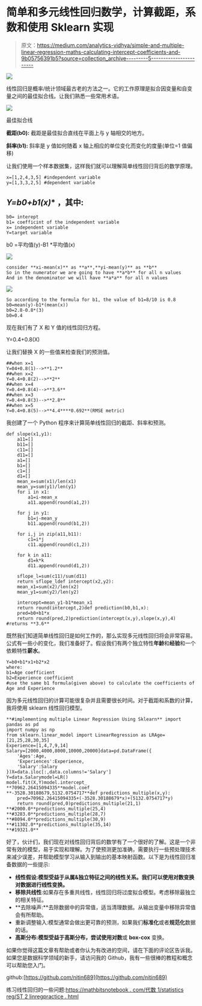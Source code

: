 # 简单和多元线性回归数学，计算截距，系数和使用 Sklearn 实现

> 原文：<https://medium.com/analytics-vidhya/simple-and-multiple-linear-regression-maths-calculating-intercept-coefficients-and-9b05756391b5?source=collection_archive---------5----------------------->

![](img/5b0cc172620100f963eabe6c22216ed2.png)

线性回归是概率/统计领域最古老的方法之一。它的工作原理是拟合因变量和自变量之间的最佳拟合线。让我们熟悉一些常用术语。

![](img/2e177ebddfdb6bc97421d811a808292f.png)

最佳拟合线

**截距(b0):** 截距是最佳拟合直线在平面上与 y 轴相交的地方。

**斜率(b1):** 斜率是 y 值如何随着 x 轴上相应的单位变化而变化的度量(单位=1 值偏移)

让我们使用一个样本数据集，这样我们就可以理解简单线性回归背后的数学原理。

```
x=[1,2,4,3,5] #independent variable
y=[1,3,3,2,5] #dependent variable
```

## **Y=b0+b1*(x)** ，其中:

```
b0= interept
b1= coefficint of the independent variable
x= independent variable
Y=target variable
```

b0 =平均值(y)-B1 *平均值(x)

![](img/46c5218abe7dcad57a2e87880affa172.png)

```
consider **xi-mean(x)** as **a**,**yi-mean(y)** as **b** 
So in the numerator we are going to have **a*b** for all n values
And in the denominator we will have **a*a** for all n values
```

![](img/fedc9d2b8def6b14ec6545582fb7ccd1.png)

```
So according to the formula for b1, the value of b1=8/10 is 0.8
b0=mean(y)-b1*(mean(x))
b0=2.8-0.8*(3)
b0=0.4
```

现在我们有了 X 和 Y 值的线性回归方程。

Y=0.4+0.8(X)

让我们替换 X 的一些值来检查我们的预测值。

```
##when x=1
Y=04+0.8(1)-->**1.2**
##when x=2
Y=0.4+0.8(2)-->**2**
##when x=4
Y=0.4+0.8(4)-->**3.6**
##when x=3
Y=0.4+0.8(3)-->**2.8**
##when x=5
Y=0.4+0.8(5)-->**4.4****0.692**(RMSE metric)
```

我创建了一个 Python 程序来计算简单线性回归的截距、斜率和预测。

```
def slope(x1,y1):
    a11=[]
    b11=[]
    c11=[]
    d11=[]
    a1=[]
    b1=[]
    c1=[]
    d1=[]
    mean_x=sum(x1)/len(x1)
    mean_y=sum(y1)/len(y1)
    for i in x1:
        a1=i-mean_x
        a11.append(round(a1,2))

    for j in y1:
        b1=j-mean_y
        b11.append(round(b1,2))

    for i,j in zip(a11,b11):
        c1=i*j
        c11.append(round(c1,2))

    for k in a11:
        d1=k*k
        d11.append(round(d1,2))

    sflope_l=sum(c11)/sum(d11)
    return sflope_ldef intercept(x2,y2):
    mean_x1=sum(x2)/len(x2)
    mean_y1=sum(y2)/len(y2)

    intercept=mean_y1-b1*mean_x1
    return round(intercept,2)def prediction(b0,b1,x):
    pred=b0+b1*x
    return round(pred,2)prediction(intercept(x,y),slope(x,y),4)
#returns **3.6**
```

既然我们知道简单线性回归是如何工作的，那么实现多元线性回归将会非常容易。公式有一些小的变化，我们准备好了。假设我们有两个独立特性**年龄**和**经验**和一个依赖特性**薪水**。

```
Y=b0+b1*x1+b2*x2
where:
b1=Age coefficient
b2=Experience coefficient
#use the same b1 formula(given above) to calculate the coefficients of Age and Experience
```

因为多元线性回归的计算可能很复杂并且需要很长时间。对于截距和系数的计算，我将使用 sklearn 线性回归模型。

```
**#implementing multiple Linear Regression Using Sklearn** import pandas as pd
import numpy as np
from sklearn.linear_model import LinearRegression as LRAge=[21,25,28,30,35]
Experience=[1,4,7,9,14]
Salary=[2000,4000,8000,10000,20000]data=pd.DataFrame({
    'Ages':Age,
    'Experiences':Experience,
    'Salary':Salary
})X=data.iloc[:,data.columns!='Salary']
Y=data.Salarymodel=LR()
model.fit(X,Y)model.intercept_
**70962.26415094335**model.coef_
**-3528.30188679,5132.0754717**def predictions_multiple(x,y):
    pred=70962.26415094335+(-3528.30188679*x)+(5132.0754717*y)
    return round(pred,0)predictions_multiple(21,1)
**#2000.0**predictions_multiple(25,4)
**#3283.0**predictions_multiple(28,7)
**#8094.0**predictions_multiple(30,9)
**#11302.0**predictions_multiple(35,14)
**#19321.0**
```

好了，伙计们，我们现在对线性回归背后的数学有了一个很好的了解。这是一个非常有效的模型，易于实现和理解。为了使预测更加准确，需要执行一些预处理技术来减少误差，并帮助模型学习从输入到输出的基本映射函数。以下是为线性回归准备数据的一些提示:

*   **线性假设:**模型受益于从属&独立特征之间的线性关系。我们可以使用**对数变换对数据进行线性变换。**
*   **移除共线性**:如果存在多重共线性，线性回归将过度拟合模型。考虑移除最独立的相关特征。
*   **去除噪声:**去除数据中的异常值，适当清理数据。从输出变量中移除异常值会有所帮助。
*   重新调整输入:模型通常会做出更可靠的预测，如果我们**标准化**或者**规范化**数据的话。
*   **高斯分布:**模型受益于高斯分布，尝试使用**对数**或 **box-cox** 变换。

如果你觉得这篇文章有帮助或者你认为有改进的空间，请在下面的评论区告诉我。如果您是数据科学领域的新手，请访问我的 Github，我有一些很棒的教程和概念可以帮助您入门。

github:[https://github.com/nitin689](https://github.com/nitin689)

练习线性回归的一些问题:[https://mathbitsnotebook . com/代数 1/statistics reg/ST 2 linregpractice . html](https://mathbitsnotebook.com/Algebra1/StatisticsReg/ST2LinRegPractice.html)